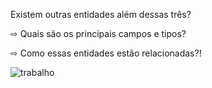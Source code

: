 Existem outras entidades além dessas três?

⇨ Quais são os principais campos e tipos?

⇨ Como essas entidades estão relacionadas?!

![trabalho](https://user-images.githubusercontent.com/115737038/222743401-851de45b-656f-4e40-b76e-582c3b984488.png)
